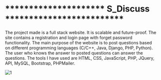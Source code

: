 # ********************* S_Discuss *************************

The project made is a full stack website. It is scalable and future-proof. The site contains a registration  and login page with forget password functionality. The main purpose of the website is to post questions based on different programming languages (C/C++, Java, Django, PHP, Python). The user who knows the answer to posted questions can answer the questions. The tools I have used are HTML, CSS, JavaScript, PHP, JQuery, API, MySQL, Bootstrap, PHPMailer.




![1](https://github.com/Sumit-me/Discuss/assets/98024836/92d3debb-626a-4d40-a969-e131337a48ea)

